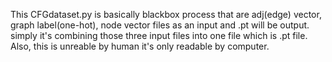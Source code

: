 This CFGdataset.py is basically blackbox process that are adj(edge) vector, graph label(one-hot), node vector files as an input and .pt will be output. simply it's combining those three input files into one file which is .pt file.
Also, this is unreable by human it's only readable by computer.
